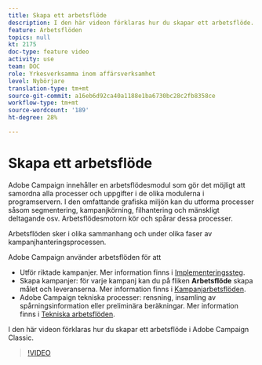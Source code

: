 ```yaml
---
title: Skapa ett arbetsflöde
description: I den här videon förklaras hur du skapar ett arbetsflöde.
feature: Arbetsflöden
topics: null
kt: 2175
doc-type: feature video
activity: use
team: DOC
role: Yrkesverksamma inom affärsverksamhet
level: Nybörjare
translation-type: tm+mt
source-git-commit: a16eb6d92ca40a1188e1ba6730bc28c2fb8358ce
workflow-type: tm+mt
source-wordcount: '189'
ht-degree: 28%

---
```



# Skapa ett arbetsflöde

Adobe Campaign innehåller en arbetsflödesmodul som gör det möjligt att samordna alla processer och uppgifter i de olika modulerna i programservern. I den omfattande grafiska miljön kan du utforma processer såsom segmentering, kampanjkörning, filhantering och mänskligt deltagande osv. Arbetsflödesmotorn kör och spårar dessa processer.

Arbetsflöden sker i olika sammanhang och under olika faser av kampanjhanteringsprocessen.

Adobe Campaign använder arbetsflöden för att

* Utför riktade kampanjer. Mer information finns i [Implementeringssteg](https://docs.adobe.com/content/help/en/campaign-classic/using/automating-with-workflows/general-operation/building-a-workflow.html#Implementation_steps_).
* Skapa kampanjer: för varje kampanj kan du på fliken **Arbetsflöde** skapa målet och leveranserna. Mer information finns i [Kampanjarbetsflöden](https://docs.adobe.com/content/help/sv-SE/campaign-classic/using/automating-with-workflows/general-operation/building-a-workflow.html#campaign-workflows).
* Adobe Campaign tekniska processer: rensning, insamling av spårningsinformation eller preliminära beräkningar. Mer information finns i [Tekniska arbetsflöden](https://docs.adobe.com/content/help/sv-SE/campaign-classic/using/automating-with-workflows/general-operation/building-a-workflow.html#technical-workflows).

I den här videon förklaras hur du skapar ett arbetsflöde i Adobe Campaign Classic.

>[!VIDEO](https://video.tv.adobe.com/v/25559?quality=12)
